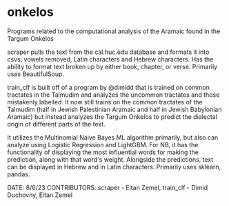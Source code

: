 # onkelos
Programs related to the computational analysis of the Aramaic found in the Targum Onkelos

scraper pulls the text from the cal.huc.edu database and formats it into csvs, vowels removed, Latin characters and Hebrew characters.
Has the ability to format text broken up by either book, chapter, or verse. Primarily uses BeautifulSoup.

train_clf is built off of a program by @dimidd that is trained on common tractates in the Talmudim and analyzes the uncommon tractates
and those mistakenly labelled. It now still trains on the common tractates of the Talmudim (half in Jewish Palestinian Aramaic and half
in Jewish Babylonian Aramaic) but instead analyzes the Targum Onkelos to predict the dialectal origin of different parts of the text.

It utilizes the Multinomial Naive Bayes ML algorithm primarily, but also can analyze using Logistic Regression and LightGBM. For NB,
it has the functionality of displaying the most influential words for making the prediction, along with that word's weight. Alongside
the predictions, text can be displayed in Hebrew and in Latin characters. Primarily uses sklearn, pandas.

DATE: 8/6/23
CONTRIBUTORS: scraper - Eitan Zemel, train_clf - Dimid Duchovny, Eitan Zemel
